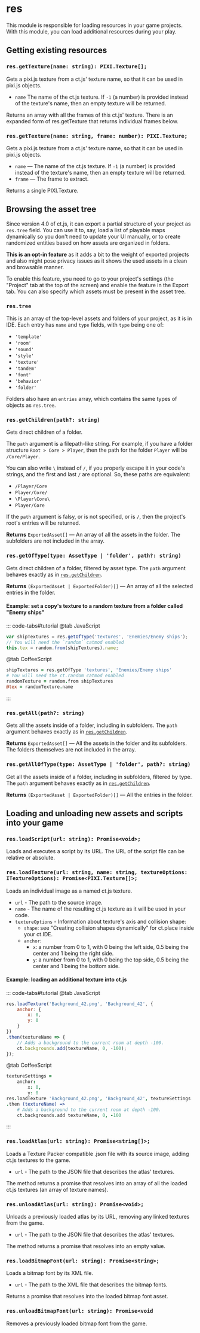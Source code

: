# res

This module is responsible for loading resources in your game projects. With this module, you can load additional resources during your play.

## Getting existing resources

### `res.getTexture(name: string): PIXI.Texture[];`

Gets a pixi.js texture from a ct.js' texture name, so that it can be used in pixi.js objects.

* `name` The name of the ct.js texture. If `-1` (a number) is provided instead of the texture's name, then an empty texture will be returned.

Returns an array with all the frames of this ct.js' texture. There is an expanded form of res.getTexture that returns individual frames below.

### `res.getTexture(name: string, frame: number): PIXI.Texture;`

Gets a pixi.js texture from a ct.js' texture name, so that it can be used in pixi.js objects.
* `name` — The name of the ct.js texture. If `-1` (a number) is provided instead of the texture's name, then an empty texture will be returned.
* `frame` — The frame to extract.

Returns a single PIXI.Texture.

## Browsing the asset tree

Since version 4.0 of ct.js, it can export a partial structure of your project as `res.tree` field. You can use it to, say, load a list of playable maps dynamically so you don't need to update your UI manually, or to create randomized entities based on how assets are organized in folders.

**This is an opt-in feature** as it adds a bit to the weight of exported projects and also might pose privacy issues as it shows the used assets in a clean and browsable manner.

To enable this feature, you need to go to your project's settings (the "Project" tab at the top of the screen) and enable the feature in the Export tab. You can also specify which assets must be present in the asset tree.

### `res.tree`

This is an array of the top-level assets and folders of your project, as it is in IDE. Each entry has `name` and `type` fields, with `type` being one of:

* `'template'`
* `'room'`
* `'sound'`
* `'style'`
* `'texture'`
* `'tandem'`
* `'font'`
* `'behavior'`
* `'folder'`

Folders also have an `entries` array, which contains the same types of objects as `res.tree`.

### `res.getChildren(path?: string)`

Gets direct children of a folder.

The `path` argument is a filepath-like string. For example, if you have a folder structure `Root > Core > Player`, then the path for the folder `Player` will be `/Core/Player`.

You can also write `\` instead of `/`, if you properly escape it in your code's strings, and the first and last `/` are optional. So, these paths are equivalent:

* `/Player/Core`
* `Player/Core/`
* `\Player\Core\`
* `Player/Core`

If the `path` argument is falsy, or is not specified, or is `/`, then the project's root's entries will be returned.

**Returns** `ExportedAsset[]` — An array of all the assets in the folder. The subfolders are not included in the array.

### `res.getOfType(type: AssetType | 'folder', path?: string)`

Gets direct children of a folder, filtered by asset type. The `path` argument behaves exactly as in [`res.getChildren`](#res-getchildren-path-string).

**Returns** `(ExportedAsset | ExportedFolder)[]` — An array of all the selected entries in the folder.

#### Example: set a copy's texture to a random texture from a folder called "Enemy ships"

::: code-tabs#tutorial
@tab JavaScript
```js
var shipTextures = res.getOfType('textures', 'Enemies/Enemy ships');
// You will need the `random` catmod enabled
this.tex = random.from(shipTextures).name;
```
@tab CoffeeScript
```coffee
shipTextures = res.getOfType 'textures', 'Enemies/Enemy ships'
# You will need the ct.random catmod enabled
randomTexture = random.from shipTextures
@tex = randomTexture.name
```
:::

### `res.getAll(path?: string)`

Gets all the assets inside of a folder, including in subfolders. The `path` argument behaves exactly as in [`res.getChildren`](#res-getchildren-path-string).

**Returns** `ExportedAsset[]` — All the assets in the folder and its subfolders. The folders themselves are not included in the array.

### `res.getAllOfType(type: AssetType | 'folder', path?: string)`

Get all the assets inside of a folder, including in subfolders, filtered by type. The `path` argument behaves exactly as in [`res.getChildren`](#res-getchildren-path-string).

**Returns** `(ExportedAsset | ExportedFolder)[]` — All the entries in the folder.

## Loading and unloading new assets and scripts into your game

### `res.loadScript(url: string): Promise<void>;`

Loads and executes a script by its URL. The URL of the script file can be relative or absolute.

### `res.loadTexture(url: string, name: string, textureOptions: ITextureOptions): Promise<PIXI.Texture[]>;`

Loads an individual image as a named ct.js texture.

* `url` - The path to the source image.
* `name` - The name of the resulting ct.js texture as it will be used in your code.
* `textureOptions` - Information about texture's axis and collision shape:
    * `shape`: see "Creating collision shapes dynamically" for ct.place inside your ct.IDE.
    * `anchor`:
        * `x`: a number from 0 to 1, with 0 being the left side, 0.5 being the center and 1 being the right side.
        * `y`: a number from 0 to 1, with 0 being the top side, 0.5 being the center and 1 being the bottom side.

#### Example: loading an additional texture into ct.js

::: code-tabs#tutorial
@tab JavaScript
```js
res.loadTexture('Background_42.png', 'Background_42', {
    anchor: {
        x: 0,
        y: 0
    }
})
.then(textureName => {
    // Adds a background to the current room at depth -100.
    ct.backgrounds.add(textureName, 0, -100);
});
```
@tab CoffeeScript
```coffee
textureSettings =
    anchor:
        x: 0,
        y: 0
res.loadTexture 'Background_42.png', 'Background_42', textureSettings
.then (textureName) =>
    # Adds a background to the current room at depth -100.
    ct.backgrounds.add textureName, 0, -100
```
:::

### `res.loadAtlas(url: string): Promise<string[]>;`

Loads a Texture Packer compatible .json file with its source image,
adding ct.js textures to the game.

* `url` - The path to the JSON file that describes the atlas' textures.

The method returns a promise that resolves into an array of all the loaded ct.js textures (an array of texture names).

### `res.unloadAtlas(url: string): Promise<void>;`

Unloads a previously loaded atlas by its URL, removing any linked textures from the game.

* `url` - The path to the JSON file that describes the atlas' textures.

The method returns a promise that resolves into an empty value.

### `res.loadBitmapFont(url: string): Promise<string>;`

Loads a bitmap font by its XML file.

* `url` - The path to the XML file that describes the bitmap fonts.

Returns a promise that resolves into the loaded bitmap font asset.

### `res.unloadBitmapFont(url: string): Promise<void`

Removes a previously loaded bitmap font from the game.
